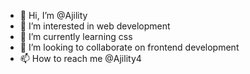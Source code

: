 - 👋 Hi, I’m @Ajility
- 👀 I’m interested in web development
- 🌱 I’m currently learning css
- 💞️ I’m looking to collaborate on frontend development
- 📫 How to reach me @Ajility4

<!---
Ajility/Ajility is a ✨ special ✨ repository because its `README.md` (this file) appears on your GitHub profile.
You can click the Preview link to take a look at your changes.
--->
